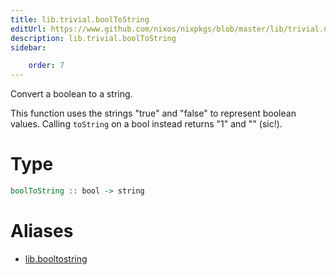 ```yaml
---
title: lib.trivial.boolToString
editUrl: https://www.github.com/nixos/nixpkgs/blob/master/lib/trivial.nix#L162C18
description: lib.trivial.boolToString
sidebar:

    order: 7
---
```


Convert a boolean to a string.

This function uses the strings "true" and "false" to represent
boolean values. Calling `toString` on a bool instead returns "1"
and "" (sic!).

# Type

```haskell
boolToString :: bool -> string
```


# Aliases

- [lib.booltostring](/nix-doc-comments/reference/lib/lib-booltostring)


